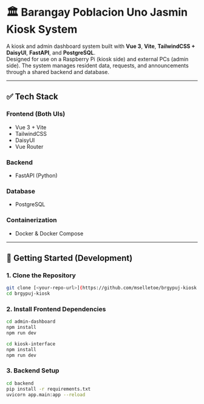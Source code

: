 # 🏛️ Barangay Poblacion Uno Jasmin Kiosk System

A kiosk and admin dashboard system built with **Vue 3**, **Vite**, **TailwindCSS + DaisyUI**, **FastAPI**, and **PostgreSQL**.  
Designed for use on a Raspberry Pi (kiosk side) and external PCs (admin side). The system manages resident data, requests, and announcements through a shared backend and database.

---

## ✅ Tech Stack

### Frontend (Both UIs)
- Vue 3 + Vite  
- TailwindCSS  
- DaisyUI  
- Vue Router  

### Backend
- FastAPI (Python)

### Database
- PostgreSQL

### Containerization
- Docker & Docker Compose

---

## 🚀 Getting Started (Development)

### 1. Clone the Repository
```bash
git clone [<your-repo-url>](https://github.com/mselletoe/brgypuj-kiosk.git)
cd brgypuj-kiosk
```

### 2. Install Frontend Dependencies
```bash
cd admin-dashboard
npm install
npm run dev
```
```bash
cd kiosk-interface
npm install
npm run dev
```

### 3. Backend Setup
```bash
cd backend
pip install -r requirements.txt
uvicorn app.main:app --reload
```



